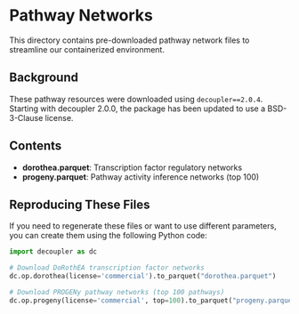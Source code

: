 # Pathway Networks

This directory contains pre-downloaded pathway network files to streamline our containerized environment.

## Background

These pathway resources were downloaded using `decoupler==2.0.4`. Starting with decoupler 2.0.0, the package has been updated to use a BSD-3-Clause license.

## Contents

- **dorothea.parquet**: Transcription factor regulatory networks
- **progeny.parquet**: Pathway activity inference networks (top 100)

## Reproducing These Files

If you need to regenerate these files or want to use different parameters, you can create them using the following Python code:

```python
import decoupler as dc

# Download DoRothEA transcription factor networks
dc.op.dorothea(license='commercial').to_parquet("dorothea.parquet")

# Download PROGENy pathway networks (top 100 pathways)
dc.op.progeny(license='commercial', top=100).to_parquet("progeny.parquet")
```
